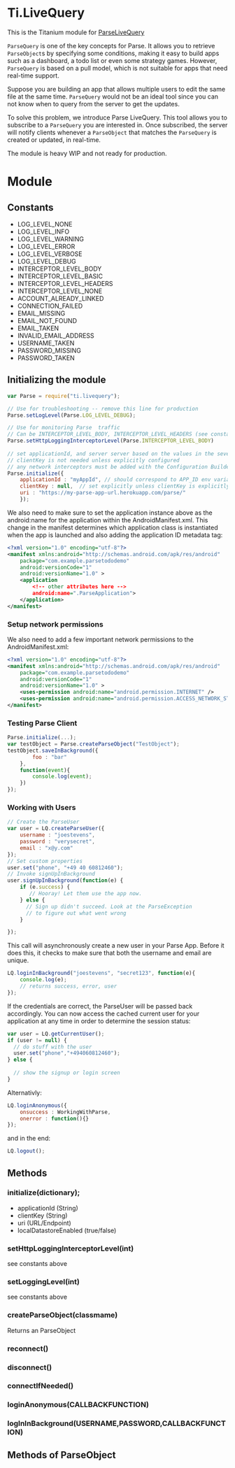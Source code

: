 # Ti.LiveQuery

This is the Titanium module for [ParseLiveQuery](https://github.com/parse-community/ParseLiveQuery-Android)

`ParseQuery` is one of the key concepts for Parse. It allows you to retrieve `ParseObject`s by specifying some conditions, making it easy to build apps such as a dashboard, a todo list or even some strategy games. However, `ParseQuery` is based on a pull model, which is not suitable for apps that need real-time support.

Suppose you are building an app that allows multiple users to edit the same file at the same time. `ParseQuery` would not be an ideal tool since you can not know when to query from the server to get the updates.

To solve this problem, we introduce Parse LiveQuery. This tool allows you to subscribe to a `ParseQuery` you are interested in. Once subscribed, the server will notify clients whenever a `ParseObject` that matches the `ParseQuery` is created or updated, in real-time.

The module is heavy WIP and not ready for production.

# Module

## Constants

* LOG\_LEVEL_NONE
* LOG\_LEVEL_INFO
* LOG\_LEVEL_WARNING
* LOG\_LEVEL_ERROR
* LOG\_LEVEL_VERBOSE
* LOG\_LEVEL_DEBUG	
* INTERCEPTOR\_LEVEL_BODY
* INTERCEPTOR\_LEVEL_BASIC
* INTERCEPTOR\_LEVEL_HEADERS
* INTERCEPTOR\_LEVEL_NONE
* ACCOUNT\_ALREADY_LINKED
* CONNECTION\_FAILED
* EMAIL\_MISSING
* EMAIL\_NOT_FOUND
* EMAIL\_TAKEN
* INVALID\_EMAIL_ADDRESS
* USERNAME\_TAKEN
* PASSWORD\_MISSING
* PASSWORD\_TAKEN
 


## Initializing the module

```javascript
var Parse = require("ti.livequery");

// Use for troubleshooting -- remove this line for production
Parse.setLogLevel(Parse.LOG_LEVEL_DEBUG);

// Use for monitoring Parse  traffic        
// Can be INTERCEPTOR_LEVEL_BODY, INTERCEPTOR_LEVEL_HEADERS (see constants)
Parse.setHttpLoggingInterceptorLevel(Parse.INTERCEPTOR_LEVEL_BODY)
 
// set applicationId, and server server based on the values in the sever (i.e. Heroku) settings.
// clientKey is not needed unless explicitly configured
// any network interceptors must be added with the Configuration Builder given this syntax
Parse.initialize({
	applicationId : "myAppId", // should correspond to APP_ID env variable
    clientKey : null,  // set explicitly unless clientKey is explicitly configured on Parse server
    uri : "https://my-parse-app-url.herokuapp.com/parse/"
    });
```
We also need to make sure to set the application instance above as the android:name for the application within the AndroidManifest.xml. This change in the manifest determines which application class is instantiated when the app is launched and also adding the application ID metadata tag:

```xml
<?xml version="1.0" encoding="utf-8"?>
<manifest xmlns:android="http://schemas.android.com/apk/res/android"
    package="com.example.parsetododemo"
    android:versionCode="1"
    android:versionName="1.0" >
    <application
        <!-- other attributes here -->
        android:name=".ParseApplication">
    </application>
</manifest>
```
### Setup network permissions

We also need to add a few important network permissions to the AndroidManifest.xml:

```xml
<?xml version="1.0" encoding="utf-8"?>
<manifest xmlns:android="http://schemas.android.com/apk/res/android"
    package="com.example.parsetododemo"
    android:versionCode="1"
    android:versionName="1.0" >
    <uses-permission android:name="android.permission.INTERNET" />
    <uses-permission android:name="android.permission.ACCESS_NETWORK_STATE" />
</manifest>
```
### Testing Parse Client

```javascript
Parse.initialize(...);
var testObject = Parse.createParseObject("TestObject");
testObject.saveInBackground({
		foo : "bar"
	},
	function(event){
		console.log(event);
	})
});	
```
### Working with Users

```javascript
// Create the ParseUser
var user = LQ.createParseUser({
	username : "joestevens",
	password : "verysecret",
	email : "x@y.com"
});
// Set custom properties
user.set("phone", "+49 40 60812460");
// Invoke signUpInBackground
user.signUpInBackground(function(e) {
	if (e.success) {
	   // Hooray! Let them use the app now.
    } else {
      // Sign up didn't succeed. Look at the ParseException
      // to figure out what went wrong
    }

});
```
This call will asynchronously create a new user in your Parse App. Before it does this, it checks to make sure that both the username and email are unique.

```javascript
LQ.loginInBackground("joestevens", "secret123", function(e){
	console.log(e);
	// returns success, error, user
});
```
If the credentials are correct, the ParseUser will be passed back accordingly. You can now access the cached current user for your application at any time in order to determine the session status:

```javascript
var user = LQ.getCurrentUser();
if (user != null) {
  // do stuff with the user
  user.set("phone","+494060812460");
} else {
	
  // show the signup or login screen
}
```
Alternativly:

```javascript
LQ.loginAnonymous({
	onsuccess : WorkingWithParse,
	onerror : function(){}
});
```
and in the end:

```javascript
LQ.logout();
```

## Methods 

### initialize(dictionary);
* applicationId (String)
* clientKey (String)
* uri (URL/Endpoint)
* localDatastoreEnabled (true/false)
 
### setHttpLoggingInterceptorLevel(int)
 
see constants above

### setLoggingLevel(int)
see constants above
 
### createParseObject(classmame)
Returns an ParseObject  
 

### reconnect()

### disconnect()

### connectIfNeeded()



### loginAnonymous(CALLBACKFUNCTION)

### logInInBackground(USERNAME,PASSWORD,CALLBACKFUNCTION)

## Methods of ParseObject
